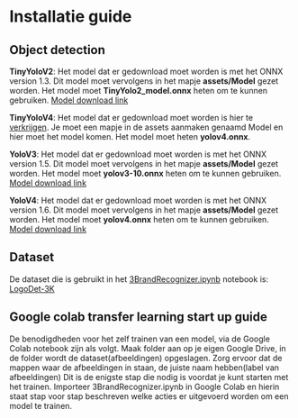 # Installatie guide
## Object detection 
**TinyYoloV2**: Het model dat er gedownload moet worden is met het ONNX version 1.3. Dit model moet vervolgens in het mapje **assets/Model** gezet worden. Het model moet **TinyYolo2_model.onnx** heten om te kunnen gebruiken. [Model download link](https://github.com/onnx/models/tree/master/vision/object_detection_segmentation/tiny-yolov2)

**TinyYoloV4**: Het model dat er gedownload moet worden is hier te [verkrijgen](https://blog.roboflow.com/train-yolov4-tiny-on-custom-data-lighting-fast-detection/). Je moet een mapje in de assets aanmaken genaamd Model en hier moet het model komen. Het model moet heten **yolov4.onnx**.

**YoloV3**: Het model dat er gedownload moet worden is met het ONNX version 1.5. Dit model moet vervolgens in het mapje **assets/Model** gezet worden. Het model moet **yolov3-10.onnx** heten om te kunnen gebruiken. [Model download link](https://github.com/onnx/models/tree/master/vision/object_detection_segmentation/yolov3)

**YoloV4**: Het model dat er gedownload moet worden is met het ONNX version 1.6. Dit model moet vervolgens in het mapje **assets/Model** gezet worden. Het model moet **yolov4.onnx** heten om te kunnen gebruiken. [Model download link](https://github.com/onnx/models/tree/master/vision/object_detection_segmentation/yolov4)

## Dataset
De dataset die is gebruikt in het [3BrandRecognizer.ipynb](https://github.com/JorisNijkamp1/ProofOfConceptsNOTS-P/blob/master/3BrandRecognizer.ipynb "3BrandRecognizer.ipynb") notebook is: [LogoDet-3K](https://www.kaggle.com/lyly99/logodet3k)

## Google colab transfer learning start up guide
De benodigdheden voor het zelf trainen van een model, via de Google Colab notebook zijn als volgt. Maak folder aan op je eigen Google Drive, in de folder wordt de dataset(afbeeldingen) opgeslagen. Zorg ervoor dat de mappen waar de afbeeldingen in staan, de juiste naam hebben(label van afbeeldingen) Dit is de enigste stap die nodig is voordat je kunt starten met het trainen. Importeer 3BrandRecognizer.ipynb in Google Colab en hierin staat stap voor stap beschreven welke acties er uitgevoerd worden om een model te trainen.
